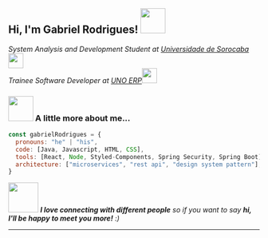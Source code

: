 <h2> Hi, I'm Gabriel Rodrigues! <img src="https://media.giphy.com/media/mGcNjsfWAjY5AEZNw6/giphy.gif" width="50"></h2>
<p><em>System Analysis and Development Student at <a href="http://www.unb.br">Universidade de Sorocaba</a><img src="https://media.giphy.com/media/fYSnHlufseco8Fh93Z/giphy.gif" width="30"></br>Trainee Software Developer at <a href="https://www.unoerp.com.br/">UNO ERP</a><img src="https://media.giphy.com/media/WUlplcMpOCEmTGBtBW/giphy.gif" width="30"> 
</em></p>

### <img src="https://media.giphy.com/media/VgCDAzcKvsR6OM0uWg/giphy.gif" width="50"> A little more about me...  

```javascript
const gabrielRodrigues = {
  pronouns: "he" | "his",
  code: [Java, Javascript, HTML, CSS],
  tools: [React, Node, Styled-Components, Spring Security, Spring Boot],
  architecture: ["microservices", "rest api", "design system pattern"],
}
```

<img src="https://media.giphy.com/media/LnQjpWaON8nhr21vNW/giphy.gif" width="60"> <em><b>I love connecting with different people</b> so if you want to say <b>hi, I'll be happy to meet you more!</b> :)</em>

---
